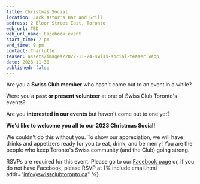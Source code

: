 ```yaml
---
title: Christmas Social
location: Jack Astor's Bar and Grill
address: 2 Bloor Street East, Toronto
web_url: TBD
web_url_name: Facebook event
start_time: 7 pm
end_time: 9 pm
contact: Charlotte
teaser: assets/images/2022-11-24-swiss-social-teaser.webp
date: 2023-11-30
published: false
---
```


Are you a **Swiss Club member** who hasn't come out to an event in a while?

Were you a **past or present volunteer** at one of Swiss Club Toronto's events?

Are you **interested in our events** but haven't come out to one yet?

**We'd like to welcome you all to our 2023 Christmas Social!**

We couldn't do this without you. To show our appreciation, we will have drinks
and appetizers ready for you to eat, drink, and be merry! You are the people
who keep Toronto's Swiss community (and the Club) going strong.

RSVPs are required for this event. Please go to our [Facebook page][facebook]
or, if you do not have Facebook, please RSVP at {% include email.html
addr="info@swissclubtoronto.ca" %}.

[facebook]: <{{ page.web_url }}>
